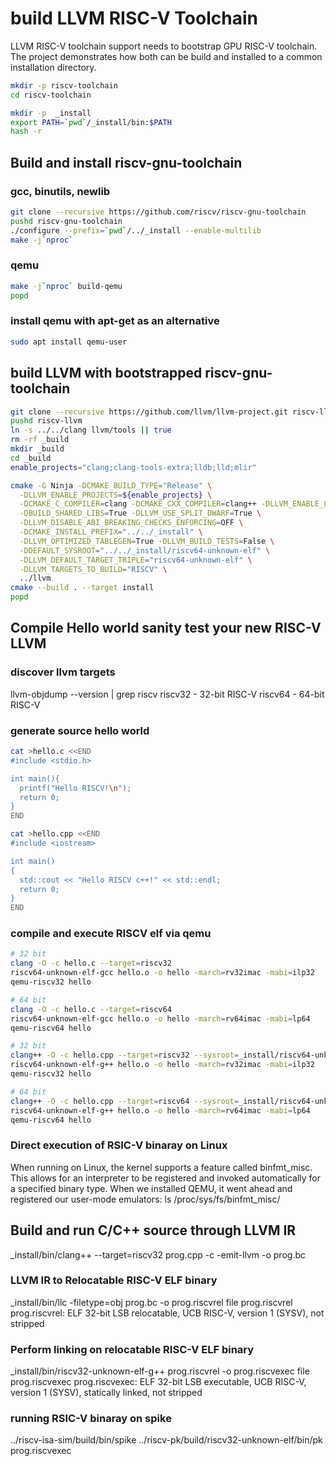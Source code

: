 # build LLVM RISC-V Toolchain
LLVM RISC-V toolchain support needs to bootstrap GPU RISC-V toolchain. The project
demonstrates how both can be build and installed to a common installation directory.

```bash
mkdir -p riscv-toolchain
cd riscv-toolchain

mkdir -p  _install
export PATH=`pwd`/_install/bin:$PATH
hash -r
```

## Build and install riscv-gnu-toolchain
### gcc, binutils, newlib
```bash
git clone --recursive https://github.com/riscv/riscv-gnu-toolchain
pushd riscv-gnu-toolchain
./configure --prefix=`pwd`/../_install --enable-multilib
make -j`nproc`
```

### qemu
```bash
make -j`nproc` build-qemu
popd
```

### install qemu with apt-get as an alternative
```bash
sudo apt install qemu-user
```

## build LLVM with bootstrapped riscv-gnu-toolchain
```bash
git clone --recursive https://github.com/llvm/llvm-project.git riscv-llvm
pushd riscv-llvm
ln -s ../../clang llvm/tools || true
rm -rf _build
mkdir _build
cd _build
enable_projects="clang;clang-tools-extra;lldb;lld;mlir"

cmake -G Ninja -DCMAKE_BUILD_TYPE="Release" \
  -DLLVM_ENABLE_PROJECTS=${enable_projects} \
  -DCMAKE_C_COMPILER=clang -DCMAKE_CXX_COMPILER=clang++ -DLLVM_ENABLE_LLD=ON \
  -DBUILD_SHARED_LIBS=True -DLLVM_USE_SPLIT_DWARF=True \
  -DLLVM_DISABLE_ABI_BREAKING_CHECKS_ENFORCING=OFF \
  -DCMAKE_INSTALL_PREFIX="../../_install" \
  -DLLVM_OPTIMIZED_TABLEGEN=True -DLLVM_BUILD_TESTS=False \
  -DDEFAULT_SYSROOT="../../_install/riscv64-unknown-elf" \
  -DLLVM_DEFAULT_TARGET_TRIPLE="riscv64-unknown-elf" \
  -DLLVM_TARGETS_TO_BUILD="RISCV" \
  ../llvm
cmake --build . --target install
popd
```
## Compile Hello world sanity test your new RISC-V LLVM
### discover llvm targets
llvm-objdump --version | grep riscv
    riscv32    - 32-bit RISC-V
    riscv64    - 64-bit RISC-V

### generate source hello world
```bash
cat >hello.c <<END
#include <stdio.h>

int main(){
  printf("Hello RISCV!\n");
  return 0;
}
END

cat >hello.cpp <<END
#include <iostream>

int main()
{
  std::cout << "Hello RISCV c++!" << std::endl;
  return 0;
}
END
```

###  compile and execute RISCV elf via qemu
```bash
# 32 bit
clang -O -c hello.c --target=riscv32
riscv64-unknown-elf-gcc hello.o -o hello -march=rv32imac -mabi=ilp32
qemu-riscv32 hello

# 64 bit
clang -O -c hello.c --target=riscv64
riscv64-unknown-elf-gcc hello.o -o hello -march=rv64imac -mabi=lp64
qemu-riscv64 hello

# 32 bit
clang++ -O -c hello.cpp --target=riscv32 --sysroot=_install/riscv64-unknown-elf/ --gcc-toolchain=_install
riscv64-unknown-elf-g++ hello.o -o hello -march=rv32imac -mabi=ilp32
qemu-riscv32 hello

# 64 bit
clang++ -O -c hello.cpp --target=riscv64 --sysroot=_install/riscv64-unknown-elf/ --gcc-toolchain=_install
riscv64-unknown-elf-g++ hello.o -o hello -march=rv64imac -mabi=lp64
qemu-riscv64 hello
```

### Direct execution of RSIC-V binaray on Linux 
When running on Linux, the kernel supports a feature called binfmt_misc. This allows for an interpreter 
to be registered and invoked automatically for a specified binary type. When we installed QEMU, 
it went ahead and registered our user-mode emulators: 
ls /proc/sys/fs/binfmt_misc/


## Build and run C/C++ source through LLVM IR
_install/bin/clang++ --target=riscv32 prog.cpp -c -emit-llvm -o prog.bc

### LLVM IR to Relocatable RISC-V ELF binary
_install/bin/llc -filetype=obj prog.bc -o prog.riscvrel
file prog.riscvrel
prog.riscvrel: ELF 32-bit LSB relocatable, UCB RISC-V, version 1 (SYSV), not stripped

### Perform linking on relocatable RISC-V ELF binary
_install/bin/riscv32-unknown-elf-g++ prog.riscvrel -o prog.riscvexec
file prog.riscvexec
prog.riscvexec: ELF 32-bit LSB executable, UCB RISC-V, version 1 (SYSV), statically linked, not stripped

### running RSIC-V binaray on spike
../riscv-isa-sim/build/bin/spike ../riscv-pk/build/riscv32-unknown-elf/bin/pk prog.riscvexec


